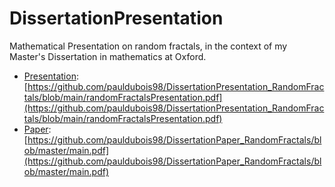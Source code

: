 # DissertationPresentation
Mathematical Presentation on random fractals, in the context of my Master's Dissertation in mathematics at Oxford.

* [Presentation](https://github.com/pauldubois98/DissertationPresentation_RandomFractals/blob/main/randomFractalsPresentation.pdf): [https://github.com/pauldubois98/DissertationPresentation_RandomFractals/blob/main/randomFractalsPresentation.pdf](https://github.com/pauldubois98/DissertationPresentation_RandomFractals/blob/main/randomFractalsPresentation.pdf)
* [Paper](https://github.com/pauldubois98/DissertationPaper_RandomFractals/blob/master/main.pdf): [https://github.com/pauldubois98/DissertationPaper_RandomFractals/blob/master/main.pdf](https://github.com/pauldubois98/DissertationPaper_RandomFractals/blob/master/main.pdf)
